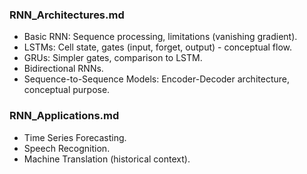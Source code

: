 ### RNN_Architectures.md
- Basic RNN: Sequence processing, limitations (vanishing gradient).
- LSTMs: Cell state, gates (input, forget, output) - conceptual flow.
- GRUs: Simpler gates, comparison to LSTM.
- Bidirectional RNNs.
- Sequence-to-Sequence Models: Encoder-Decoder architecture, conceptual purpose.
### RNN_Applications.md
- Time Series Forecasting.
- Speech Recognition.
- Machine Translation (historical context).